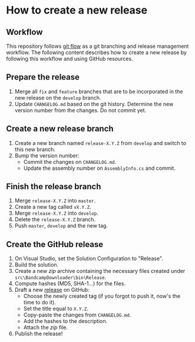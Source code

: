 # How to create a new release

## Workflow

This repository follows [git flow](https://nvie.com/posts/a-successful-git-branching-model) as a git branching and release management workflow. The following content describes how to create a new release by following this workflow and using GitHub resources.

## Prepare the release

1. Merge all `fix` and `feature` branches that are to be incorporated in the new release on the `develop` branch.
2. Update `CHANGELOG.md` based on the git history. Determine the new version number from the changes. Do not commit yet.

## Create a new release branch

1. Create a new branch named `release-X.Y.Z` from `develop` and switch to this new branch.
2. Bump the version number:
    * Commit the changes on `CHANGELOG.md`.
    * Update the assembly number on `AssemblyInfo.cs` and commit.

## Finish the release branch

1. Merge `release-X.Y.Z` into `master`.
2. Create a new tag called `vX.Y.Z`.
3. Merge `release-X.Y.Z` into `develop`.
4. Delete the `release-X.Y.Z` branch.
5. Push `master`, `develop` and the new tag.

## Create the GitHub release

1. On Visual Studio, set the Solution Configuration to "Release".
2. Build the solution.
3. Create a new _zip_ archive containing the necessary files created under `src\BandcampDownloader\bin\Release`.
4. Compute hashes (MD5, SHA-1...) for the files.
5. Draft a new [release](https://github.com/Otiel/BandcampDownloader/releases) on GitHub:
    * Choose the newly created tag (if you forgot to push it, now's the time to do it).
    * Set the title equal to `X.Y.Z`.
    * Copy-paste the changes from `CHANGELOG.md`.
    * Add the hashes to the description.
    * Attach the _zip_ file.
6. Publish the release!
